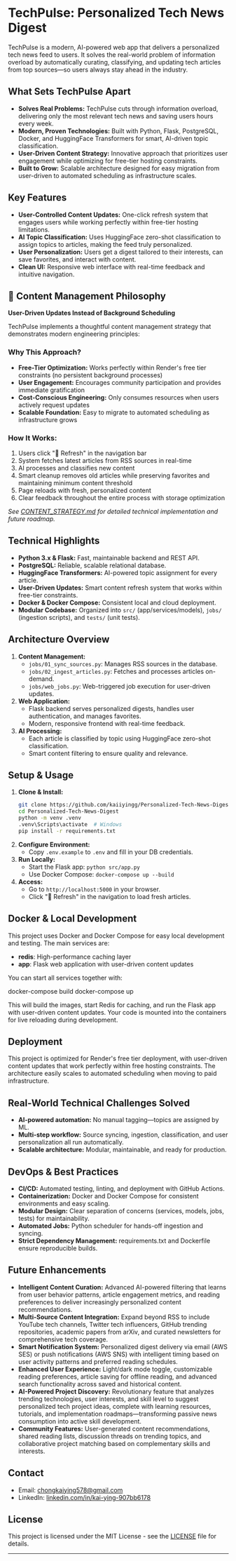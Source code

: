 # TechPulse: Personalized Tech News Digest

TechPulse is a modern, AI-powered web app that delivers a personalized tech news feed to users. It solves the real-world problem of information overload by automatically curating, classifying, and updating tech articles from top sources—so users always stay ahead in the industry.

## What Sets TechPulse Apart
- **Solves Real Problems:** TechPulse cuts through information overload, delivering only the most relevant tech news and saving users hours every week.
- **Modern, Proven Technologies:** Built with Python, Flask, PostgreSQL, Docker, and HuggingFace Transformers for smart, AI-driven topic classification.
- **User-Driven Content Strategy:** Innovative approach that prioritizes user engagement while optimizing for free-tier hosting constraints.
- **Built to Grow:** Scalable architecture designed for easy migration from user-driven to automated scheduling as infrastructure scales.

## Key Features
- **User-Controlled Content Updates:** One-click refresh system that engages users while working perfectly within free-tier hosting limitations.
- **AI Topic Classification:** Uses HuggingFace zero-shot classification to assign topics to articles, making the feed truly personalized.
- **User Personalization:** Users get a digest tailored to their interests, can save favorites, and interact with content.
- **Clean UI:** Responsive web interface with real-time feedback and intuitive navigation.

## 🚀 Content Management Philosophy

**User-Driven Updates Instead of Background Scheduling**

TechPulse implements a thoughtful content management strategy that demonstrates modern engineering principles:

### **Why This Approach?**
- **Free-Tier Optimization:** Works perfectly within Render's free tier constraints (no persistent background processes)
- **User Engagement:** Encourages community participation and provides immediate gratification
- **Cost-Conscious Engineering:** Only consumes resources when users actively request updates
- **Scalable Foundation:** Easy to migrate to automated scheduling as infrastructure grows

### **How It Works:**
1. Users click "🔄 Refresh" in the navigation bar
2. System fetches latest articles from RSS sources in real-time
3. AI processes and classifies new content
4. Smart cleanup removes old articles while preserving favorites and maintaining minimum content threshold
5. Page reloads with fresh, personalized content
6. Clear feedback throughout the entire process with storage optimization

*See [CONTENT_STRATEGY.md](CONTENT_STRATEGY.md) for detailed technical implementation and future roadmap.*

## Technical Highlights
- **Python 3.x & Flask:** Fast, maintainable backend and REST API.
- **PostgreSQL:** Reliable, scalable relational database.
- **HuggingFace Transformers:** AI-powered topic assignment for every article.
- **User-Driven Updates:** Smart content refresh system that works within free-tier constraints.
- **Docker & Docker Compose:** Consistent local and cloud deployment.
- **Modular Codebase:** Organized into `src/` (app/services/models), `jobs/` (ingestion scripts), and `tests/` (unit tests).

## Architecture Overview
1. **Content Management:**
   - `jobs/01_sync_sources.py`: Manages RSS sources in the database.
   - `jobs/02_ingest_articles.py`: Fetches and processes articles on-demand.
   - `jobs/web_jobs.py`: Web-triggered job execution for user-driven updates.
2. **Web Application:**
   - Flask backend serves personalized digests, handles user authentication, and manages favorites.
   - Modern, responsive frontend with real-time feedback.
3. **AI Processing:**
   - Each article is classified by topic using HuggingFace zero-shot classification.
   - Smart content filtering to ensure quality and relevance.

## Setup & Usage

1. **Clone & Install:**
   ```bash
   git clone https://github.com/kaiiyingg/Personalized-Tech-News-Digest.git
   cd Personalized-Tech-News-Digest
   python -m venv .venv
   .venv\Scripts\activate  # Windows
   pip install -r requirements.txt
   ```
2. **Configure Environment:**
   - Copy `.env.example` to `.env` and fill in your DB credentials.
3. **Run Locally:**
   - Start the Flask app: `python src/app.py`
   - Use Docker Compose: `docker-compose up --build`
4. **Access:**
   - Go to `http://localhost:5000` in your browser.
   - Click "🔄 Refresh" in the navigation to load fresh articles.

## Docker & Local Development

This project uses Docker and Docker Compose for easy local development and testing. The main services are:

- **redis**: High-performance caching layer
- **app**: Flask web application with user-driven content updates

You can start all services together with:

docker-compose build
docker-compose up

This will build the images, start Redis for caching, and run the Flask app with user-driven content updates. Your code is mounted into the containers for live reloading during development.

## Deployment
This project is optimized for Render's free tier deployment, with user-driven content updates that work perfectly within free hosting constraints. The architecture easily scales to automated scheduling when moving to paid infrastructure.

## Real-World Technical Challenges Solved
- **AI-powered automation:** No manual tagging—topics are assigned by ML.
- **Multi-step workflow:** Source syncing, ingestion, classification, and user personalization all run automatically.
- **Scalable architecture:** Modular, maintainable, and ready for production.


## DevOps & Best Practices
- **CI/CD:** Automated testing, linting, and deployment with GitHub Actions.
- **Containerization:** Docker and Docker Compose for consistent environments and easy scaling.
- **Modular Design:** Clear separation of concerns (services, models, jobs, tests) for maintainability.
- **Automated Jobs:** Python scheduler for hands-off ingestion and syncing.
- **Strict Dependency Management:** requirements.txt and Dockerfile ensure reproducible builds.

## Future Enhancements
- **Intelligent Content Curation:** Advanced AI-powered filtering that learns from user behavior patterns, article engagement metrics, and reading preferences to deliver increasingly personalized content recommendations.
- **Multi-Source Content Integration:** Expand beyond RSS to include YouTube tech channels, Twitter tech influencers, GitHub trending repositories, academic papers from arXiv, and curated newsletters for comprehensive tech coverage.
- **Smart Notification System:** Personalized digest delivery via email (AWS SES) or push notifications (AWS SNS) with intelligent timing based on user activity patterns and preferred reading schedules.
- **Enhanced User Experience:** Light/dark mode toggle, customizable reading preferences, article saving for offline reading, and advanced search functionality across saved and historical content.
- **AI-Powered Project Discovery:** Revolutionary feature that analyzes trending technologies, user interests, and skill level to suggest personalized tech project ideas, complete with learning resources, tutorials, and implementation roadmaps—transforming passive news consumption into active skill development.
- **Community Features:** User-generated content recommendations, shared reading lists, discussion threads on trending topics, and collaborative project matching based on complementary skills and interests.

## Contact
- Email: chongkaiying578@gmail.com
- LinkedIn: [linkedin.com/in/kai-ying-907bb6178](https://linkedin.com/in/kai-ying-907bb6178)

## License

This project is licensed under the MIT License - see the [LICENSE](LICENSE) file for details.

---